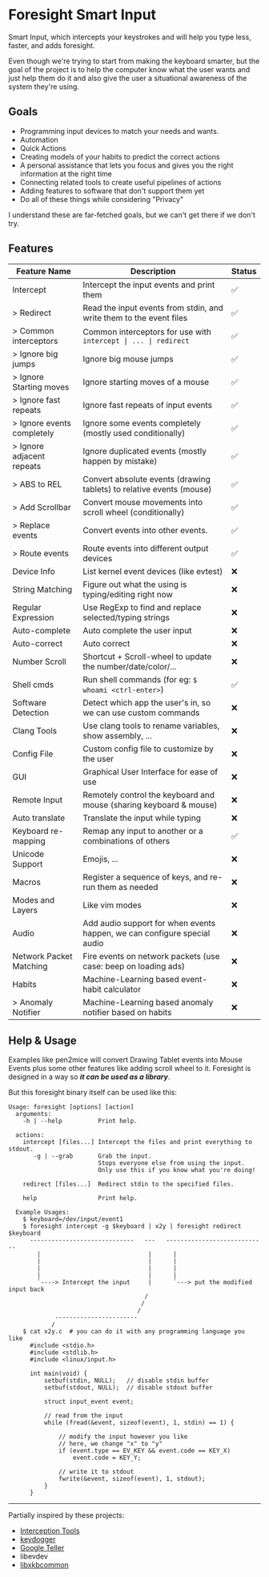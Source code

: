 # Foresight Smart Input

Smart Input, which intercepts your keystrokes and will help you type less, faster, and adds foresight.

Even though we're trying to start from making the keyboard smarter, but the goal of the project is to help
the computer know what the user wants and just help them do it and also give the user a situational awareness
of the system they're using.

## Goals

- Programming input devices to match your needs and wants.
- Automation
- Quick Actions
- Creating models of your habits to predict the correct actions
- A personal assistance that lets you focus and gives you the right information at the right time
- Connecting related tools to create useful pipelines of actions
- Adding features to software that don't support them yet
- Do all of these things while considering "Privacy"

I understand these are far-fetched goals, but we can't get there if we don't try.

## Features

| Feature Name                | Description                                                              | Status |
|-----------------------------|--------------------------------------------------------------------------|--------|
| Intercept                   | Intercept the input events and print them                                | ✅      |
| \> Redirect                 | Read the input events from stdin, and write them to the event files      | ✅      |
| \> Common interceptors      | Common interceptors for use with `intercept \| ... \| redirect`          | ✅      |
| \> Ignore big jumps         | Ignore big mouse jumps                                                   | ✅      |
| \> Ignore Starting moves    | Ignore starting moves of a mouse                                         | ✅      |
| \> Ignore fast repeats      | Ignore fast repeats of input events                                      | ✅      |
| \> Ignore events completely | Ignore some events completely (mostly used conditionally)                | ✅      |
| \> Ignore adjacent repeats  | Ignore duplicated events (mostly happen by mistake)                      | ✅      |
| \> ABS to REL               | Convert absolute events (drawing tablets) to relative events (mouse)     | ✅      |
| \> Add Scrollbar            | Convert mouse movements into scroll wheel (conditionally)                | ✅      |
| \> Replace events           | Convert events into other events.                                        | ✅      |
| \> Route events             | Route events into different output devices                               | ✅      |
| Device Info                 | List kernel event devices (like evtest)                                  | ❌      |
| String Matching             | Figure out what the using is typing/editing right now                    | ❌      |
| Regular Expression          | Use RegExp to find and replace selected/typing strings                   | ❌      |
| Auto-complete               | Auto complete the user input                                             | ❌      |
| Auto-correct                | Auto correct                                                             | ❌      |
| Number Scroll               | Shortcut + Scroll-wheel to update the number/date/color/...              | ❌      |
| Shell cmds                  | Run shell commands (for eg: `$ whoami <ctrl-enter>`)                     | ✅      |
| Software Detection          | Detect which app the user's in, so we can use custom commands            | ❌      |
| Clang Tools                 | Use clang tools to rename variables, show assembly, ...                  | ❌      |
| Config File                 | Custom config file to customize by the user                              | ❌      |
| GUI                         | Graphical User Interface for ease of use                                 | ❌      |
| Remote Input                | Remotely control the keyboard and mouse (sharing keyboard & mouse)       | ❌      |
| Auto translate              | Translate the input while typing                                         | ❌      |
| Keyboard re-mapping         | Remap any input to another or a combinations of others                   | ✅      |
| Unicode Support             | Emojis, ...                                                              | ❌      |
| Macros                      | Register a sequence of keys, and re-run them as needed                   | ❌      |
| Modes and Layers            | Like vim modes                                                           | ❌      |
| Audio                       | Add audio support for when events happen, we can configure special audio | ❌      |
| Network Packet Matching     | Fire events on network packets (use case: beep on loading ads)           | ❌      |
| Habits                      | Machine-Learning based event-habit calculator                            | ❌      |
| \> Anomaly Notifier         | Machine-Learning based anomaly notifier based on habits                  | ❌      |

## Help & Usage

Examples like pen2mice will convert Drawing Tablet events into Mouse Events plus some other features like adding scroll wheel to it.
Foresight is designed in a way so ***it can be used as a library***.

But this foresight binary itself can be used like this:

```
Usage: foresight [options] [action]
  arguments:
    -h | --help          Print help.

  actions:
    intercept [files...] Intercept the files and print everything to stdout.
       -g | --grab       Grab the input.
                         Stops everyone else from using the input.
                         Only use this if you know what you're doing!

    redirect [files...]  Redirect stdin to the specified files.

    help                 Print help.

  Example Usages:
    $ keyboard=/dev/input/event1
    $ foresight intercept -g $keyboard | x2y | foresight redirect $keyboard
      -----------------------------   ---   ----------------------------
        |                              |      |
        |                              |      |
        |                              |      |
        |                              |      |
        `----> Intercept the input     |      `---> put the modified input back
                                      /
                                     /
                                    /
             -----------------------
            /
    $ cat x2y.c  # you can do it with any programming language you like
      #include <stdio.h>
      #include <stdlib.h>
      #include <linux/input.h>

      int main(void) {
          setbuf(stdin, NULL);   // disable stdin buffer
          setbuf(stdout, NULL);  // disable stdout buffer

          struct input_event event;

          // read from the input
          while (fread(&event, sizeof(event), 1, stdin) == 1) {

              // modify the input however you like
              // here, we change "x" to "y"
              if (event.type == EV_KEY && event.code == KEY_X)
                  event.code = KEY_Y;

              // write it to stdout
              fwrite(&event, sizeof(event), 1, stdout);
          }
      }
```

---
Partially inspired by these projects:

- [Interception Tools](https://gitlab.com/interception/linux/tools)
- [keydogger](https://github.com/jarusll/keydogger/)
- [Google Teller](https://github.com/berthubert/googerteller)
- libevdev
- [libxkbcommon](https://github.com/xkbcommon/libxkbcommon)
